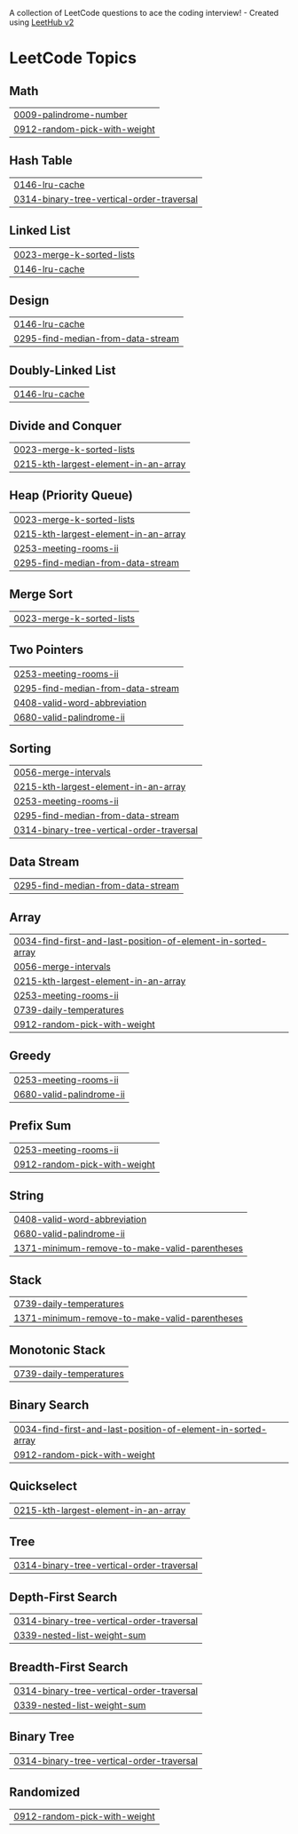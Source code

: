 A collection of LeetCode questions to ace the coding interview! - Created using [LeetHub v2](https://github.com/arunbhardwaj/LeetHub-2.0)
<!---LeetCode Topics Start-->
# LeetCode Topics
## Math
|  |
| ------- |
| [0009-palindrome-number](https://github.com/nikhathfirdose1/leetcode-solutions/tree/master/0009-palindrome-number) |
| [0912-random-pick-with-weight](https://github.com/nikhathfirdose1/leetcode-solutions/tree/master/0912-random-pick-with-weight) |
## Hash Table
|  |
| ------- |
| [0146-lru-cache](https://github.com/nikhathfirdose1/leetcode-solutions/tree/master/0146-lru-cache) |
| [0314-binary-tree-vertical-order-traversal](https://github.com/nikhathfirdose1/leetcode-solutions/tree/master/0314-binary-tree-vertical-order-traversal) |
## Linked List
|  |
| ------- |
| [0023-merge-k-sorted-lists](https://github.com/nikhathfirdose1/leetcode-solutions/tree/master/0023-merge-k-sorted-lists) |
| [0146-lru-cache](https://github.com/nikhathfirdose1/leetcode-solutions/tree/master/0146-lru-cache) |
## Design
|  |
| ------- |
| [0146-lru-cache](https://github.com/nikhathfirdose1/leetcode-solutions/tree/master/0146-lru-cache) |
| [0295-find-median-from-data-stream](https://github.com/nikhathfirdose1/leetcode-solutions/tree/master/0295-find-median-from-data-stream) |
## Doubly-Linked List
|  |
| ------- |
| [0146-lru-cache](https://github.com/nikhathfirdose1/leetcode-solutions/tree/master/0146-lru-cache) |
## Divide and Conquer
|  |
| ------- |
| [0023-merge-k-sorted-lists](https://github.com/nikhathfirdose1/leetcode-solutions/tree/master/0023-merge-k-sorted-lists) |
| [0215-kth-largest-element-in-an-array](https://github.com/nikhathfirdose1/leetcode-solutions/tree/master/0215-kth-largest-element-in-an-array) |
## Heap (Priority Queue)
|  |
| ------- |
| [0023-merge-k-sorted-lists](https://github.com/nikhathfirdose1/leetcode-solutions/tree/master/0023-merge-k-sorted-lists) |
| [0215-kth-largest-element-in-an-array](https://github.com/nikhathfirdose1/leetcode-solutions/tree/master/0215-kth-largest-element-in-an-array) |
| [0253-meeting-rooms-ii](https://github.com/nikhathfirdose1/leetcode-solutions/tree/master/0253-meeting-rooms-ii) |
| [0295-find-median-from-data-stream](https://github.com/nikhathfirdose1/leetcode-solutions/tree/master/0295-find-median-from-data-stream) |
## Merge Sort
|  |
| ------- |
| [0023-merge-k-sorted-lists](https://github.com/nikhathfirdose1/leetcode-solutions/tree/master/0023-merge-k-sorted-lists) |
## Two Pointers
|  |
| ------- |
| [0253-meeting-rooms-ii](https://github.com/nikhathfirdose1/leetcode-solutions/tree/master/0253-meeting-rooms-ii) |
| [0295-find-median-from-data-stream](https://github.com/nikhathfirdose1/leetcode-solutions/tree/master/0295-find-median-from-data-stream) |
| [0408-valid-word-abbreviation](https://github.com/nikhathfirdose1/leetcode-solutions/tree/master/0408-valid-word-abbreviation) |
| [0680-valid-palindrome-ii](https://github.com/nikhathfirdose1/leetcode-solutions/tree/master/0680-valid-palindrome-ii) |
## Sorting
|  |
| ------- |
| [0056-merge-intervals](https://github.com/nikhathfirdose1/leetcode-solutions/tree/master/0056-merge-intervals) |
| [0215-kth-largest-element-in-an-array](https://github.com/nikhathfirdose1/leetcode-solutions/tree/master/0215-kth-largest-element-in-an-array) |
| [0253-meeting-rooms-ii](https://github.com/nikhathfirdose1/leetcode-solutions/tree/master/0253-meeting-rooms-ii) |
| [0295-find-median-from-data-stream](https://github.com/nikhathfirdose1/leetcode-solutions/tree/master/0295-find-median-from-data-stream) |
| [0314-binary-tree-vertical-order-traversal](https://github.com/nikhathfirdose1/leetcode-solutions/tree/master/0314-binary-tree-vertical-order-traversal) |
## Data Stream
|  |
| ------- |
| [0295-find-median-from-data-stream](https://github.com/nikhathfirdose1/leetcode-solutions/tree/master/0295-find-median-from-data-stream) |
## Array
|  |
| ------- |
| [0034-find-first-and-last-position-of-element-in-sorted-array](https://github.com/nikhathfirdose1/leetcode-solutions/tree/master/0034-find-first-and-last-position-of-element-in-sorted-array) |
| [0056-merge-intervals](https://github.com/nikhathfirdose1/leetcode-solutions/tree/master/0056-merge-intervals) |
| [0215-kth-largest-element-in-an-array](https://github.com/nikhathfirdose1/leetcode-solutions/tree/master/0215-kth-largest-element-in-an-array) |
| [0253-meeting-rooms-ii](https://github.com/nikhathfirdose1/leetcode-solutions/tree/master/0253-meeting-rooms-ii) |
| [0739-daily-temperatures](https://github.com/nikhathfirdose1/leetcode-solutions/tree/master/0739-daily-temperatures) |
| [0912-random-pick-with-weight](https://github.com/nikhathfirdose1/leetcode-solutions/tree/master/0912-random-pick-with-weight) |
## Greedy
|  |
| ------- |
| [0253-meeting-rooms-ii](https://github.com/nikhathfirdose1/leetcode-solutions/tree/master/0253-meeting-rooms-ii) |
| [0680-valid-palindrome-ii](https://github.com/nikhathfirdose1/leetcode-solutions/tree/master/0680-valid-palindrome-ii) |
## Prefix Sum
|  |
| ------- |
| [0253-meeting-rooms-ii](https://github.com/nikhathfirdose1/leetcode-solutions/tree/master/0253-meeting-rooms-ii) |
| [0912-random-pick-with-weight](https://github.com/nikhathfirdose1/leetcode-solutions/tree/master/0912-random-pick-with-weight) |
## String
|  |
| ------- |
| [0408-valid-word-abbreviation](https://github.com/nikhathfirdose1/leetcode-solutions/tree/master/0408-valid-word-abbreviation) |
| [0680-valid-palindrome-ii](https://github.com/nikhathfirdose1/leetcode-solutions/tree/master/0680-valid-palindrome-ii) |
| [1371-minimum-remove-to-make-valid-parentheses](https://github.com/nikhathfirdose1/leetcode-solutions/tree/master/1371-minimum-remove-to-make-valid-parentheses) |
## Stack
|  |
| ------- |
| [0739-daily-temperatures](https://github.com/nikhathfirdose1/leetcode-solutions/tree/master/0739-daily-temperatures) |
| [1371-minimum-remove-to-make-valid-parentheses](https://github.com/nikhathfirdose1/leetcode-solutions/tree/master/1371-minimum-remove-to-make-valid-parentheses) |
## Monotonic Stack
|  |
| ------- |
| [0739-daily-temperatures](https://github.com/nikhathfirdose1/leetcode-solutions/tree/master/0739-daily-temperatures) |
## Binary Search
|  |
| ------- |
| [0034-find-first-and-last-position-of-element-in-sorted-array](https://github.com/nikhathfirdose1/leetcode-solutions/tree/master/0034-find-first-and-last-position-of-element-in-sorted-array) |
| [0912-random-pick-with-weight](https://github.com/nikhathfirdose1/leetcode-solutions/tree/master/0912-random-pick-with-weight) |
## Quickselect
|  |
| ------- |
| [0215-kth-largest-element-in-an-array](https://github.com/nikhathfirdose1/leetcode-solutions/tree/master/0215-kth-largest-element-in-an-array) |
## Tree
|  |
| ------- |
| [0314-binary-tree-vertical-order-traversal](https://github.com/nikhathfirdose1/leetcode-solutions/tree/master/0314-binary-tree-vertical-order-traversal) |
## Depth-First Search
|  |
| ------- |
| [0314-binary-tree-vertical-order-traversal](https://github.com/nikhathfirdose1/leetcode-solutions/tree/master/0314-binary-tree-vertical-order-traversal) |
| [0339-nested-list-weight-sum](https://github.com/nikhathfirdose1/leetcode-solutions/tree/master/0339-nested-list-weight-sum) |
## Breadth-First Search
|  |
| ------- |
| [0314-binary-tree-vertical-order-traversal](https://github.com/nikhathfirdose1/leetcode-solutions/tree/master/0314-binary-tree-vertical-order-traversal) |
| [0339-nested-list-weight-sum](https://github.com/nikhathfirdose1/leetcode-solutions/tree/master/0339-nested-list-weight-sum) |
## Binary Tree
|  |
| ------- |
| [0314-binary-tree-vertical-order-traversal](https://github.com/nikhathfirdose1/leetcode-solutions/tree/master/0314-binary-tree-vertical-order-traversal) |
## Randomized
|  |
| ------- |
| [0912-random-pick-with-weight](https://github.com/nikhathfirdose1/leetcode-solutions/tree/master/0912-random-pick-with-weight) |
<!---LeetCode Topics End-->